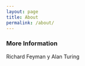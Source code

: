 ```yaml
---
layout: page
title: About
permalink: /about/
---
```


### More Information

Richard Feyman y Alan Turing
